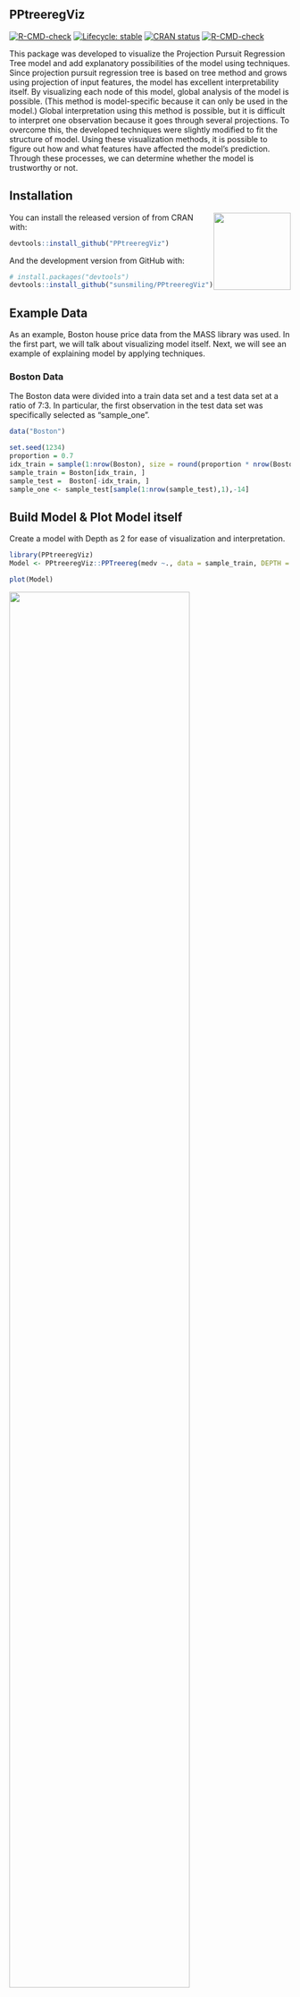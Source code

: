 
<!-- README.md is generated from README.Rmd. Please edit that file -->

## PPtreeregViz

<!-- badges: start -->

[![R-CMD-check](https://github.com/sunsmiling/PPtreeregViz/actions/workflows/R-CMD-check.yaml/badge.svg)](https://github.com/sunsmiling/PPtreeregViz/actions/workflows/R-CMD-check.yaml)
[![Lifecycle:
stable](https://img.shields.io/badge/lifecycle-stable-brightgreen.svg)](https://lifecycle.r-lib.org/articles/stages.html#stable)
[![CRAN
status](https://www.r-pkg.org/badges/version/PPtreeregViz)](https://CRAN.R-project.org/package=PPtreeregViz)
[![R-CMD-check](https://github.com/sunsmiling/PPtreeregViz/actions/workflows/R-CMD-check.yaml/badge.svg)](https://github.com/sunsmiling/PPtreeregViz/actions/workflows/R-CMD-check.yaml)
<!-- badges: end -->

This package was developed to visualize the Projection Pursuit
Regression Tree model
<a href="https://www.mdpi.com/2076-3417/11/21/9885/pdf"></a> and add
explanatory possibilities of the model using techniques. Since
projection pursuit regression tree is based on tree method and grows
using projection of input features, the model has excellent
interpretability itself. By visualizing each node of this model, global
analysis of the model is possible. (This method is model-specific
because it can only be used in the model.) Global interpretation using
this method is possible, but it is difficult to interpret one
observation because it goes through several projections. To overcome
this, the developed techniques were slightly modified to fit the
structure of model. Using these visualization methods, it is possible to
figure out how and what features have affected the model’s prediction.
Through these processes, we can determine whether the model is
trustworthy or not.

## Installation

<a href='https://github.com/sunsmiling/PPtreeregViz'><img src="man/figures/logo.png" align="right" height="138.5"/></a>

You can install the released version of from CRAN with:

``` r
devtools::install_github("PPtreeregViz")
```

And the development version from GitHub with:

``` r
# install.packages("devtools")
devtools::install_github("sunsmiling/PPtreeregViz")
```

## Example Data

As an example, Boston house price data from the MASS library was used.
In the first part, we will talk about visualizing model itself. Next, we
will see an example of explaining model by applying techniques.

### Boston Data

The Boston data were divided into a train data set and a test data set
at a ratio of 7:3. In particular, the first observation in the test data
set was specifically selected as “sample_one”.

``` r
data("Boston")

set.seed(1234)
proportion = 0.7
idx_train = sample(1:nrow(Boston), size = round(proportion * nrow(Boston)))
sample_train = Boston[idx_train, ]
sample_test =  Boston[-idx_train, ]
sample_one <- sample_test[sample(1:nrow(sample_test),1),-14]
```

## Build Model & Plot Model itself

Create a model with Depth as 2 for ease of visualization and
interpretation.

``` r
library(PPtreeregViz)
Model <- PPtreeregViz::PPTreereg(medv ~., data = sample_train, DEPTH = 2)
```

``` r
plot(Model)
```

<img src="man/figures/README-unnamed-chunk-4-1.png" width="80%" />

    #> NULL

Through `pp_ggparty`, marginal predicted values and actual values are
drawn according to independent variables for each final node. In the
group with the lower 25% of house prices, (lower status of the
population (percent)) had a wide range from 10 to 30, but in the group
with the top 25%, had only values less than 15.

``` r
pp_ggparty(Model, "lstat", final.rule = 1)
```

<img src="man/figures/README-unnamed-chunk-5-1.png" width="80%" />

``` r
pp_ggparty(Model, "lstat", final.rule = 4)
```

<img src="man/figures/README-unnamed-chunk-6-1.png" width="80%" />

``` r
pp_ggparty(Model, "lstat", final.rule = 5)
```

<img src="man/figures/README-unnamed-chunk-7-1.png" width="80%" />

### variable importance plot

By using the combination of the regression coefficient values of the
projection values at each split node, the importance of the variables
for which the model was built can be calculated. `PPimportance`
calculate split node’s coefficients and can be drawn for each final
leaf. The blue bar represents the positive slope (effect), and the red
bar represents the negative slope.

Variables are sorted according to the overall size of each bar, so you
can know the variables that are considered important for each final node
sequentially.

``` r
Tree.Imp <- PPimportance(Model) 
plot(Tree.Imp)
```

<img src="man/figures/README-unnamed-chunk-8-1.png" width="80%" />

If you use some arguments such as `marginal = TRUE` and `num_var`, you
can see the desired number of marginal variable importance of the whole
rather than each final leaf.

``` r
plot(Tree.Imp, marginal = TRUE, num_var = 5)
```

<img src="man/figures/README-unnamed-chunk-9-1.png" width="80%" />

### Node visualization

`PPregNodeViz` can visualize how train data is fitted for each node.
When the node.id is 4 (i.e. first final node), the result of fitted data
is displayed in black color. In order to improve accuracy, can choose
the final rule from 1 to 5, whether to use a single value or a linear
combination of independent variables.

``` r
PPregNodeViz(Model, node.id = 1)
```

<img src="man/figures/README-unnamed-chunk-10-1.png" width="80%" />

``` r
PPregNodeViz(Model, node.id = 4)
#> Warning: Removed 2 rows containing missing values (`geom_point()`).
```

<img src="man/figures/README-unnamed-chunk-11-1.png" width="80%" />

4th final leaf’s node id is 7.

``` r
PPregNodeViz(Model,node.id = 7)
#> Warning: Removed 2 rows containing missing values (`geom_point()`).
```

<img src="man/figures/README-unnamed-chunk-12-1.png" width="80%" />

### Variable visualization

Using `PPregvarViz` shows results similar to partial dependent plots of
how independent variable affects the prediction of Y in actual data. If
the argument `Indiv=TRUE`, the picture is drawn by dividing the grid for
each final node.

``` r
PPregVarViz(Model,"lstat")
#> `geom_smooth()` using method = 'loess' and formula = 'y ~ x'
```

<img src="man/figures/README-unnamed-chunk-13-1.png" width="80%" />

``` r
PPregVarViz(Model,"lstat",indiv = TRUE)
#> `geom_smooth()` using method = 'loess' and formula = 'y ~ x'
```

<img src="man/figures/README-unnamed-chunk-14-1.png" width="80%" />

``` r
PPregVarViz(Model,"chas",var.factor = TRUE)
```

<img src="man/figures/README-unnamed-chunk-15-1.png" width="80%" />

``` r
PPregVarViz(Model,"chas",indiv = TRUE, var.factor = TRUE)
```

<img src="man/figures/README-unnamed-chunk-16-1.png" width="80%" />

## Using  method

### Calculate SHAP for  method

So far, we have only seen the global movement of the model itself. From
now on, we will proceed with model analysis using SHAP values. Using the
SHAP value, you can see locally how one sample data moves in the model.
In order to calculate the SHAP value more faster, the method for
calculating the kernel shap of the package was slightly modified and
used.

``` r
sample_one
#>        crim zn indus chas  nox   rm  age    dis rad tax ptratio  black lstat
#> 177 0.07022  0  4.05    0 0.51 6.02 47.2 3.5549   5 296    16.6 393.23 10.11
```

Since the `empirical` method, which is a more accurate calculation
method, takes more time to calculate, a `simple` calculation method,
which is an estimate of this value, was used.

``` r
ppshapr.simple(PPTreeregOBJ = Model, testObs = sample_one, final.rule = 5)$dt
#>        none         crim           zn       indus        chas           nox
#> 1: 23.25114 -0.008369025 -0.007357408 0.009685125 -0.00178154 -0.0002517925
#>              rm        age        dis          rad         tax     ptratio
#> 1: -0.008369025 0.06894799 0.04018246 -0.006113893 0.009685125 0.009685125
#>           black       lstat finalLeaf
#> 1: -0.003396076 -0.04969885         3
```

Although the difference in calculation speed between and is quite large,
it can be seen that the results are similar.

### Decision plot

creates a tree based on the range of y values. Therefore, when
calculating the contributions of features of one observation, it is
natural that different values are calculated for each final leaf.
Compared with the data with y value in the lower 25% (first final leaf),
the effect of of \[`sample_one`\] was very large. On the other hand, it
can be seen that the influence of rm (average number of rooms per
dwelling) is very large in data with upper 25% large y value (4th final
leaf). How each feature affects y hat in one observation can be drawn in
two ways. `decisionplot` and `waterfallplot`.

``` r
decisionplot(Model, testObs = sample_one, method="simple",varImp = "shapImp",final.rule=5)
```

<img src="man/figures/README-unnamed-chunk-19-1.png" width="80%" />

``` r
waterfallplot(Model, testObs = sample_one, method="simple", final.rule=5)
```

<img src="man/figures/README-unnamed-chunk-20-1.png" width="80%" />

### Summary & Dependence plot

We would like to see how the entire SHAP values of train data move in
the model, not the effect of one observation. Since this could be quiet
computationally expensive, so it is calculated at once using .

``` r
shap_long <- ppshapr_prep(Model, final.rule = 5, method = "simple") #takes about 4 minutes
```

The summary plot visualizes how the overall features of the training
data affect the SHAP distribution. For each final leaf, a red dot means
that the feature value corresponding to that point has a high value. The
yellow color means the middle value of the feature value, and the blue
color has a lower feature value. For each leaf, features are sorted in
descending order of the SHAP’s variance. In all final leaves, rm, , and
tax had a great influence in determining the house price in common.

``` r
PPshapsummary(data_long = shap_long)
```

<img src="man/figures/README-unnamed-chunk-22-1.png" width="80%" />

Through the dependency plot, for each final leaf, the effect of the
number of rooms on the house price can be seen. When the number of rooms
was 6 or less, the number of rooms did not have a significant effect on
the house price in the low house price (first final leaf), but the SHAP
value had a negative value as the number of rooms decreased in the data
corresponding to the top 25% of the house price. In other words, it can
be interpreted that in an area with a low house price, when the number
of rooms was small or average, it did not affect house price, but in an
area with a high house price, a small number of rooms had a negative
effect on the house price.

``` r
PPshapdependence(shap_long,x = "rm")
```

<img src="man/figures/README-unnamed-chunk-23-1.png" width="80%" />

You can add color to see how it relates to other feature. As a result of
specifying as a color, it can be seen that the lower the and the larger
the number of rooms, SHAP values increase.

``` r
PPshapdependence(shap_long, x = "rm", color_feature = "lstat")
```

<img src="man/figures/README-unnamed-chunk-24-1.png" width="80%" />

Next, as a result of examining and age, the higher contributed to the
lower house price.

``` r
PPshapdependence(shap_long,x = "crim", color_feature = "age")
```

<img src="man/figures/README-unnamed-chunk-25-1.png" width="80%" />

### Collaboration with other packages

It can be collaborate with various that have already been developed (
and lime). If you use these package, you cannot see the characteristics
of each final node, but you can see the results of the entire model. The
following shows an example using the functions in the package.

#### 

``` r
library("DALEX")
#> Welcome to DALEX (version: 2.4.2).
#> Find examples and detailed introduction at: http://ema.drwhy.ai/
#> 
#> 다음의 패키지를 부착합니다: 'DALEX'
#> The following object is masked from 'package:dplyr':
#> 
#>     explain
new_explainer <- explain_PP(PPTreeregOBJ = Model, data = sample_train[,-14], 
                            y = sample_train[,14], final.rule = 4)
#> Preparation of a new explainer is initiated
#>   -> model label       :  PPTreereg with final rule:  4 
#>   -> data              :  354  rows  13  cols 
#>   -> target variable   :  354  values 
#>   -> predict function  :  function(m, x) as.numeric(predict.PPTreereg(m, x, final.rule = final.rule)) 
#>   -> predicted values  :  No value for predict function target column. (  default  )
#>   -> model_info        :  package Model of class: PPTreereg package unrecognized , ver. Unknown , task regression (  default  ) 
#>   -> predicted values  :  numerical, min =  6.23836 , mean =  22.16265 , max =  50.86801  
#>   -> residual function :  difference between y and yhat (  default  )
#>   -> residuals         :  numerical, min =  -22.9165 , mean =  0.2167251 , max =  29.68961  
#>   A new explainer has been created!
```

``` r
DALEX::model_performance(new_explainer)
#> Measures for:  regression
#> mse        : 16.23654 
#> rmse       : 4.029459 
#> r2         : 0.8056848 
#> mad        : 1.566196
#> 
#> Residuals:
#>           0%          10%          20%          30%          40%          50% 
#> -22.91649613  -3.46075535  -2.01332404  -1.09793019  -0.59868895  -0.09435965 
#>          60%          70%          80%          90%         100% 
#>   0.57727933   1.21600562   2.26041174   4.14090308  29.68961335
```

``` r
DALEX::model_performance(new_explainer) %>% plot()
```

<img src="man/figures/README-unnamed-chunk-28-1.png" width="80%" />

``` r
DALEX::model_profile(new_explainer, variables = "rm") %>% plot()
```

<img src="man/figures/README-unnamed-chunk-29-1.png" width="80%" />

``` r
DALEX::model_profile(new_explainer, variables = "rm") %>%
  plot(geom="profiles")
```

<img src="man/figures/README-unnamed-chunk-30-1.png" width="80%" />

``` r
DALEX::predict_parts(new_explainer, new_observation = sample_one) %>% plot()
```

<img src="man/figures/README-unnamed-chunk-31-1.png" width="80%" />

#### lime package

``` r
PP_model <- caret::train(medv ~., data = sample_train,
                         method = PPTreereg.M5 ,
                         DEPTH=2,
                         PPmethod="LDA")
#> 필요한 패키지를 로딩중입니다: lattice

lime_explainer <- lime::lime(sample_train[,-14], PP_model)
```

In order to check whether the created model works well, it is important
to apply it to multiple instances. We implemented the algorithm in
\[‘LIME’\]<a href="https://arxiv.org/abs/1602.04938"></a> , which
presented the methodology for which instance to choose. It was possible
to extract 10 data from the data set whose final leaf is 1.

### 

``` r
class1s_obs <- SubPick_PPTreereg(Model, lime_explainer, "class1", obsnum = 10) 
class1s_obs$obs 
#>  [1] "381" "455" "420" "452" "436" "451" "412" "432" "393" "143"
```

``` r
decisionplot(Model, testObs = class1s_obs$df , method="simple",varImp = "shapImp",final.rule=5)
```

<img src="man/figures/README-unnamed-chunk-34-1.png" width="80%" />

